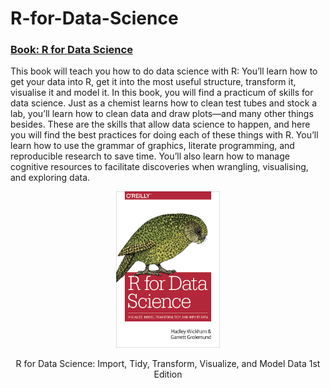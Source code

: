 # R-for-Data-Science 

### [Book: R for Data Science](https://r4ds.had.co.nz/index.html)

This book will teach you how to do data science with R: You’ll learn how to get your data into R, get it into the most useful structure, transform it, visualise it and model it. In this book, you will find a practicum of skills for data science. Just as a chemist learns how to clean test tubes and stock a lab, you’ll learn how to clean data and draw plots—and many other things besides. These are the skills that allow data science to happen, and here you will find the best practices for doing each of these things with R. You’ll learn how to use the grammar of graphics, literate programming, and reproducible research to save time. You’ll also learn how to manage cognitive resources to facilitate discoveries when wrangling, visualising, and exploring data.

<div align="center">
<img height="250" src="00-Resources/cover.png">  

R for Data Science: Import, Tidy, Transform, Visualize, and Model Data 1st Edition
</div>